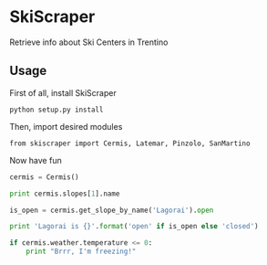 SkiScraper
=========
Retrieve info about Ski Centers in Trentino

Usage
-----
First of all, install SkiScraper

`python setup.py install`

Then, import desired modules

`from skiscraper import Cermis, Latemar, Pinzolo, SanMartino`

Now have fun

```py
cermis = Cermis()

print cermis.slopes[1].name

is_open = cermis.get_slope_by_name('Lagorai').open

print 'Lagorai is {}'.format('open' if is_open else 'closed')

if cermis.weather.temperature <= 0:
    print "Brrr, I'm freezing!"
```
